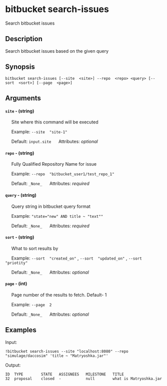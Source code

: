 # bitbucket search-issues

Search bitbucket issues

## Description

Search bitbucket issues based on the given query

## Synopsis

`bitbucket search-issues [--site  <site>] --repo  <repo> <query> [--sort  <sort>] [--page  <page>]`

## Arguments


#### `site` - (string)

&nbsp;&nbsp;&nbsp;&nbsp; Site where this command will be executed  

&nbsp;&nbsp;&nbsp;&nbsp; Example:  `--site  "site-1"`

&nbsp;&nbsp;&nbsp;&nbsp; Default: `input.site`
&nbsp;&nbsp;&nbsp;&nbsp; Attributes: _optional_  


#### `repo` - (string)

&nbsp;&nbsp;&nbsp;&nbsp; Fully Qualified Repository Name for issue  

&nbsp;&nbsp;&nbsp;&nbsp; Example:  `--repo  "bitbucket_user1/test_repo_1"`

&nbsp;&nbsp;&nbsp;&nbsp; Default: `_None_`
&nbsp;&nbsp;&nbsp;&nbsp; Attributes: _required_  


#### `query` - (string)

&nbsp;&nbsp;&nbsp;&nbsp; Query string in bitbucket query format  

&nbsp;&nbsp;&nbsp;&nbsp; Example:  `"state="new" AND title ~ "text""`

&nbsp;&nbsp;&nbsp;&nbsp; Default: `_None_`
&nbsp;&nbsp;&nbsp;&nbsp; Attributes: _required_  


#### `sort` - (string)

&nbsp;&nbsp;&nbsp;&nbsp; What to sort results by  

&nbsp;&nbsp;&nbsp;&nbsp; Example:  `--sort  "created_on"`
 ,  `--sort  "updated_on"`
 ,  `--sort  "priotity"`

&nbsp;&nbsp;&nbsp;&nbsp; Default: `_None_`
&nbsp;&nbsp;&nbsp;&nbsp; Attributes: _optional_  


#### `page` - (int)

&nbsp;&nbsp;&nbsp;&nbsp; Page number of the results to fetch. Default- 1  

&nbsp;&nbsp;&nbsp;&nbsp; Example:  `--page  2`

&nbsp;&nbsp;&nbsp;&nbsp; Default: `_None_`
&nbsp;&nbsp;&nbsp;&nbsp; Attributes: _optional_  



## Examples

Input: 
```
!bitbucket search-issues --site "localhost:8080" --repo "simulage/daccosim" 'title ~ "Matryoshka.jar"'
```
Output: 
```
ID	TYPE    	STATE 	ASSIGNEES	MILESTONE	TITLE
32	proposal	closed	-        	null     	what is Matryoshka.jar
```

